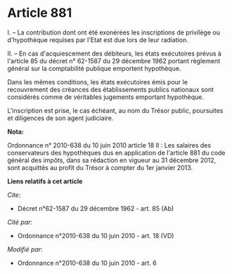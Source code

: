 # Article 881

I. – La contribution dont ont été exonérées les inscriptions de privilège ou d'hypothèque requises par l'Etat est due lors de
leur radiation.

II. – En cas d'acquiescement des débiteurs, les états exécutoires prévus à l'article 85 du décret n° 62-1587 du 29 décembre
1962 portant règlement général sur la comptabilité publique emportent hypothèque.

Dans les mêmes conditions, les états exécutoires émis pour le recouvrement des créances des établissements publics nationaux
sont considérés comme de véritables jugements emportant hypothèque.

L'inscription est prise, le cas échéant, au nom du Trésor public, poursuites et diligences de son agent judiciaire.

**Nota:**

Ordonnance n° 2010-638 du 10 juin 2010 article 18 II : Les salaires des conservateurs des hypothèques dus en application de
l'article 881 du code général des impôts, dans sa rédaction en vigueur au 31 décembre 2012, sont acquittés au profit du
Trésor à compter du 1er janvier 2013.

**Liens relatifs à cet article**

_Cite_:

  - Décret n°62-1587 du 29 décembre 1962 - art. 85 (Ab)

_Cité par_:

  - Ordonnance n°2010-638 du 10 juin 2010 - art. 18 (VD)

_Modifié par_:

  - Ordonnance n°2010-638 du 10 juin 2010 - art. 6
